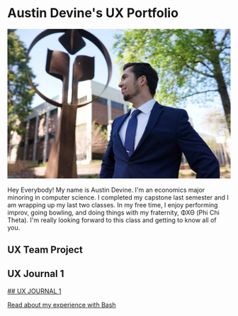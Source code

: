 # Austin Devine's UX Portfolio


![alt text](assets/IMG_7531.jpg)

Hey Everybody! My name is Austin Devine. I'm an economics major minoring in computer science. I completed my capstone last semester and I am wrapping up my last two classes. In my free time, I enjoy performing improv, going bowling, and doing things with my fraternity, ΦΧΘ (Phi Chi Theta). I'm really looking forward to this class and getting to know all of you.

## UX Team Project


## UX Journal 1 
[## UX JOURNAL 1](./j01/README.md)

[Read about my experience with Bash](j01/)
